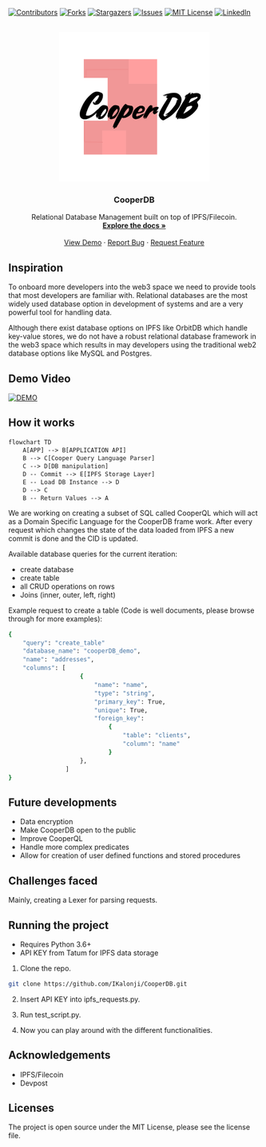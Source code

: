 <div id="top"></div>

[![Contributors][contributors-shield]][contributors-url]
[![Forks][forks-shield]][forks-url]
[![Stargazers][stars-shield]][stars-url]
[![Issues][issues-shield]][issues-url]
[![MIT License][license-shield]][license-url]
[![LinkedIn][linkedin-shield]][linkedin-url]



<!-- PROJECT LOGO -->
<br />
<div align="center">
  <a href="https://github.com/IKalonji/CooperDB">
    <img src="cooperDB-logo.png" alt="Logo" width="300" height="300">
  </a>

  <h3 align="center">CooperDB</h3>

  <p align="center">
    Relational Database Management built on top of IPFS/Filecoin. 
    <br />
    <a href="https://github.com/IKalonji/CooperDB/blob/main/README.md"><strong>Explore the docs »</strong></a>
    <br />
    <br />
    <a href="https://youtu.be/hkJ0wgO6Hc4">View Demo</a>
    ·
    <a href="https://github.com/IKalonji/CooperDB/issues">Report Bug</a>
    ·
    <a href="https://github.com/IKalonji/CooperDB/issues">Request Feature</a>
  </p>
</div>

## Inspiration

To onboard more developers into the web3 space we need to provide tools that most developers are familiar with.
Relational databases are the most widely used database option in development of systems and are a very powerful tool
for handling data. 

Although there exist database options on IPFS like OrbitDB which handle key-value stores, we do not have a robust relational database framework in
the web3 space which results in may developers using the traditional web2 database options like MySQL and Postgres.

## Demo Video

[![DEMO](https://img.youtube.com/vi/mmEXSMz2a9o/0.jpg)](https://youtu.be/mmEXSMz2a9o)

## How it works

```mermaid
flowchart TD
    A[APP] --> B[APPLICATION API]
    B --> C[Cooper Query Language Parser]
    C --> D[DB manipulation]
    D -- Commit --> E[IPFS Storage Layer]
    E -- Load DB Instance --> D
    D --> C
    B -- Return Values --> A
```

We are working on creating a subset of SQL called CooperQL which will act as a Domain Specific Language for the CooperDB frame work. After every request which changes the state of
the data loaded from IPFS a new commit is done and the CID is updated.

Available database queries for the current iteration:
* create database
* create table
* all CRUD operations on rows
* Joins (inner, outer, left, right)

Example request to create a table (Code is well documents, please browse through for more examples):
```sh
{
    "query": "create_table"
    "database_name": "cooperDB_demo",
    "name": "addresses",
    "columns": [
                    { 
                        "name": "name",
                        "type": "string",
                        "primary_key": True, 
                        "unique": True, 
                        "foreign_key": 
                            {
                                "table": "clients",
                                "column": "name"
                            }
                    },
                ]
}
```

## Future developments

* Data encryption
* Make CooperDB open to the public
* Improve CooperQL 
* Handle more complex predicates
* Allow for creation of user defined functions and stored procedures

## Challenges faced

Mainly, creating a Lexer for parsing requests.

## Running the project

* Requires Python 3.6+
* API KEY from Tatum for IPFS data storage

1. Clone the repo.

```sh
git clone https://github.com/IKalonji/CooperDB.git
```

2. Insert API KEY into ipfs_requests.py.

3. Run test_script.py.

4. Now you can play around with the different functionalities.

## Acknowledgements

* IPFS/Filecoin
* Devpost

## Licenses

The project is open source under the MIT License, please see the license file.

[contributors-shield]: https://img.shields.io/github/contributors/IKalonji/CooperDB.svg?style=for-the-badge
[contributors-url]: https://github.com/IKalonji/CooperDB/graphs/contributors
[forks-shield]: https://img.shields.io/github/forks/IKalonji/CooperDB.svg?style=for-the-badge
[forks-url]: https://github.com/IKalonji/CooperDB/network/members
[stars-shield]: https://img.shields.io/github/stars/IKalonji/CooperDB.svg?style=for-the-badge
[stars-url]: https://github.com/IKalonji/CooperDB/stargazers
[issues-shield]: https://img.shields.io/github/issues/IKalonji/CooperDB.svg?style=for-the-badge
[issues-url]: https://github.com/IKalonji/CooperDB/issues
[license-shield]: https://img.shields.io/github/license/IKalonji/CooperDB.svg?style=for-the-badge
[license-url]: https://github.com/IKalonji/CooperDB/blob/main/LICENSE.txt
[linkedin-shield]: https://img.shields.io/badge/-LinkedIn-black.svg?style=for-the-badge&logo=linkedin&colorB=555
[linkedin-url]: https://www.linkedin.com/in/issa-kalonji-b301851ba/
